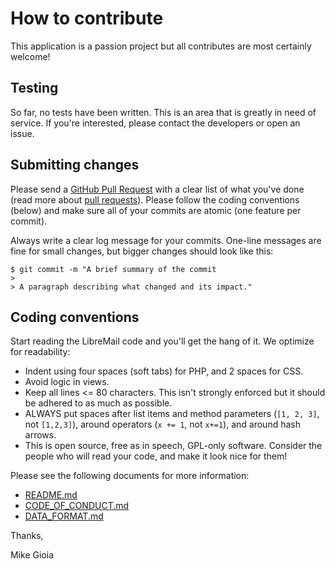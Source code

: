 # How to contribute

This application is a passion project but all contributes are most certainly welcome!

## Testing

So far, no tests have been written. This is an area that is greatly in need of service. If you're interested, please contact the developers or open an issue.

## Submitting changes

Please send a [GitHub Pull Request](https://github.com/mikegioia/libremail/pull/new/master) with a clear list of what you've done (read more about [pull requests](http://help.github.com/pull-requests/)). Please follow the coding conventions (below) and make sure all of your commits are atomic (one feature per commit).

Always write a clear log message for your commits. One-line messages are fine for small changes, but bigger changes should look like this:

    $ git commit -m "A brief summary of the commit
    > 
    > A paragraph describing what changed and its impact."

## Coding conventions

Start reading the LibreMail code and you'll get the hang of it. We optimize for readability:

  * Indent using four spaces (soft tabs) for PHP, and 2 spaces for CSS.
  * Avoid logic in views.
  * Keep all lines <= 80 characters. This isn't strongly enforced but it should be adhered to as much as possible.
  * ALWAYS put spaces after list items and method parameters (`[1, 2, 3]`, not `[1,2,3]`), around operators (`x += 1`, not `x+=1`), and around hash arrows.
  * This is open source, free as in speech, GPL-only software. Consider the people who will read your code, and make it look nice for them!

Please see the following documents for more information:

  * [README.md](README.md)
  * [CODE_OF_CONDUCT.md](docs/CODE_OF_CONDUCT.md)
  * [DATA_FORMAT.md](docs/DATA_FORMAT.md)

Thanks,

Mike Gioia
